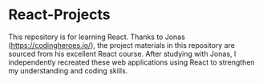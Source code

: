 # React-Projects
This repository is for learning React. Thanks to Jonas (https://codingheroes.io/), the project materials in this repository are sourced from his excellent React course. After studying with Jonas, I independently recreated these web applications using React to strengthen my understanding and coding skills.